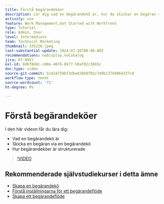 ```yaml
---
title: Förstå begärandeköer
description: Lär dig vad en begärandekö är, hur du skickar en begäran via en begärandekö och hur begärandeköerna är strukturerade.
activity: use
feature: Work Management,Get Started with Workfront
type: Tutorial
role: Admin, User
level: Intermediate
team: Technical Marketing
thumbnail: 335220.jpeg
last-substantial-update: 2024-07-26T00:00:00Z
recommendations: noDisplay,noCatalog
jira: KT-8957
exl-id: 8d6f8ddc-c08e-46f6-8b77-50af02c36b5c
doc-type: video
source-git-commit: b1d18759bf3dbe03888f02c7d9b13794064337c0
workflow-type: tm+mt
source-wordcount: '71'
ht-degree: 0%

---
```


# Förstå begärandeköer

I den här videon får du lära dig:

* Vad en begärandekö är
* Skicka en begäran via en begärandekö
* Hur begärandeköer är strukturerade


>[!VIDEO](https://video.tv.adobe.com/v/335220/?quality=12&learn=on)

## Rekommenderade självstudiekurser i detta ämne

* [Skapa en begärandekö](/help/manage-work/request-queues/create-a-request-queue.md)
* [Förstå inställningarna för ett begärandeflöde](/help/manage-work/request-queues/understand-settings-for-a-flow-request.md)
* [Skapa ett begärandeflöde](/help/manage-work/request-queues/create-a-request-flow.md)

